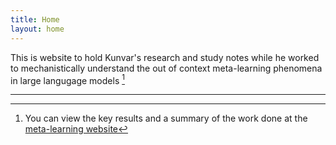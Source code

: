 ```yaml
---
title: Home
layout: home
---
```


This is website to hold Kunvar's research and study notes while he worked to mechanistically understand the out of context meta-learning phenomena in large langugage models [^1]


----

[^1]: You can view the key results and a summary of the work done at the [meta-learning website](https://firstuserhere.github.io/metalearning)